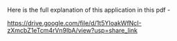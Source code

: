 Here is the full explanation of this application in this pdf - 

https://drive.google.com/file/d/1t5YIoakWfNcI-zXmcbZ1eTcm4rVn9IbA/view?usp=share_link

